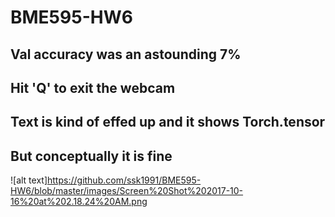 # BME595-HW6
## Val accuracy was an astounding 7%

## Hit 'Q' to exit the webcam

## Text is kind of effed up and it shows Torch.tensor
## But conceptually it is fine
![alt text]https://github.com/ssk1991/BME595-HW6/blob/master/images/Screen%20Shot%202017-10-16%20at%202.18.24%20AM.png
